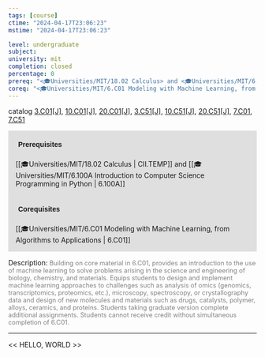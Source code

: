 ```yaml
---
tags: [course]
ctime: "2024-04-17T23:06:23"
mstime: "2024-04-17T23:06:23"

level: undergraduate
subject: 
university: mit
completion: closed
percentage: 0
prereq: "<🎓Universities/MIT/18.02 Calculus> and <🎓Universities/MIT/6.100A Introduction to Computer Science Programming in Python>"
coreq: "<🎓Universities/MIT/6.C01 Modeling with Machine Learning, from Algorithms to Applications>"
---
```


catalog [3.C01[J]](http://student.mit.edu/catalog/mCGa.html#CG.025), [10.C01[J]](http://student.mit.edu/catalog/mCGa.html#CG.045), [20.C01[J]](http://student.mit.edu/catalog/mCGa.html#CG.060), [3.C51[J]](http://student.mit.edu/catalog/mCGa.html#CG.030), [10.C51[J]](http://student.mit.edu/catalog/mCGa.html#CG.050), [20.C51[J]](http://student.mit.edu/catalog/mCGa.html#CG.065), [7.C01](http://student.mit.edu/catalog/mCGa.html#CG.041), [7.C51](http://student.mit.edu/catalog/mCGa.html#CG.042)

<span style="display: block; padding: 15px; background-color: rgb(100, 100, 100, 0.2);"><font id="m_prereq26_0" style="display: block; font-family: Arial, sans-serif; font-weight: bold; padding: 5px">Prerequisites</font><br><span id="prereq26_0">[[🎓Universities/MIT/18.02 Calculus | CII.TEMP]] and [[🎓Universities/MIT/6.100A Introduction to Computer Science Programming in Python | 6.100A]]</span></span>
<span style="display: block; padding: 15px; background-color: rgb(100, 100, 100, 0.2);"><font id="m_coreq26_0" style="display: block; font-family: Arial, sans-serif; font-weight: bold; padding: 5px">Corequisites</font><br><span id="coreq26_0">[[🎓Universities/MIT/6.C01 Modeling with Machine Learning, from Algorithms to Applications | 6.C01]]</span></span>

<font style="">Description:</font>
<font style="color: grey; font-size: 0.8rem;">Building on core material in 6.C01, provides an introduction to the use of machine learning to solve problems arising in the science and engineering of biology, chemistry, and materials. Equips students to design and implement machine learning approaches to challenges such as analysis of omics (genomics, transcriptomics, proteomics, etc.), microscopy, spectroscopy, or crystallography data and design of new molecules and materials such as drugs, catalysts, polymer, alloys, ceramics, and proteins. Students taking graduate version complete additional assignments. Students cannot receive credit without simultaneous completion of 6.C01.</font>



---

<< HELLO, WORLD >>
